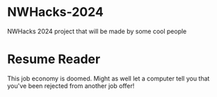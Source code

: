 # NWHacks-2024

NWHacks 2024 project that will be made by some cool people

# Resume Reader
This job economy is doomed. Might as well let a computer tell you that you've been rejected from another job offer!

